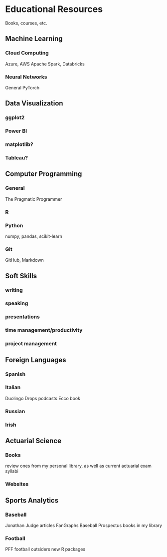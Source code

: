 # Educational Resources
Books, courses, etc.

## Machine Learning
### Cloud Computing
Azure, AWS
Apache Spark, Databricks
### Neural Networks
General
PyTorch

## Data Visualization
### ggplot2
### Power BI
### matplotlib?
### Tableau?

## Computer Programming
### General
The Pragmatic Programmer
### R
### Python
numpy, pandas, scikit-learn
### Git
GitHub, Markdown

## Soft Skills
### writing
### speaking
### presentations
### time management/productivity
### project management

## Foreign Languages
### Spanish
### Italian
Duolingo
Drops
podcasts
Ecco book
### Russian
### Irish

## Actuarial Science
### Books
review ones from my personal library, as well as current actuarial exam syllabi
### Websites

## Sports Analytics
### Baseball
Jonathan Judge articles
FanGraphs
Baseball Prospectus
books in my library

### Football
PFF
football outsiders
new R packages
